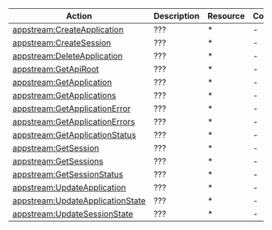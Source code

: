 | Action | Description | Resource | Condition |
| --- | --- | --- | --- |
| [appstream:CreateApplication](https://docs.aws.amazon.com/IAM/latest/UserGuide/list_appstream.html) | ??? | * | - |
| [appstream:CreateSession](https://docs.aws.amazon.com/IAM/latest/UserGuide/list_appstream.html) | ??? | * | - |
| [appstream:DeleteApplication](https://docs.aws.amazon.com/IAM/latest/UserGuide/list_appstream.html) | ??? | * | - |
| [appstream:GetApiRoot](https://docs.aws.amazon.com/IAM/latest/UserGuide/list_appstream.html) | ??? | * | - |
| [appstream:GetApplication](https://docs.aws.amazon.com/IAM/latest/UserGuide/list_appstream.html) | ??? | * | - |
| [appstream:GetApplications](https://docs.aws.amazon.com/IAM/latest/UserGuide/list_appstream.html) | ??? | * | - |
| [appstream:GetApplicationError](https://docs.aws.amazon.com/IAM/latest/UserGuide/list_appstream.html) | ??? | * | - |
| [appstream:GetApplicationErrors](https://docs.aws.amazon.com/IAM/latest/UserGuide/list_appstream.html) | ??? | * | - |
| [appstream:GetApplicationStatus](https://docs.aws.amazon.com/IAM/latest/UserGuide/list_appstream.html) | ??? | * | - |
| [appstream:GetSession](https://docs.aws.amazon.com/IAM/latest/UserGuide/list_appstream.html) | ??? | * | - |
| [appstream:GetSessions](https://docs.aws.amazon.com/IAM/latest/UserGuide/list_appstream.html) | ??? | * | - |
| [appstream:GetSessionStatus](https://docs.aws.amazon.com/IAM/latest/UserGuide/list_appstream.html) | ??? | * | - |
| [appstream:UpdateApplication](https://docs.aws.amazon.com/IAM/latest/UserGuide/list_appstream.html) | ??? | * | - |
| [appstream:UpdateApplicationState](https://docs.aws.amazon.com/IAM/latest/UserGuide/list_appstream.html) | ??? | * | - |
| [appstream:UpdateSessionState](https://docs.aws.amazon.com/IAM/latest/UserGuide/list_appstream.html) | ??? | * | - |

